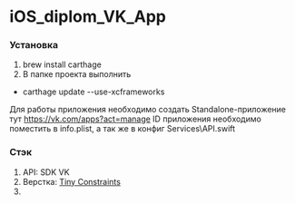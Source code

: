 # iOS_diplom_VK_App

### Установка
1. brew install carthage 
2. В папке проекта выполнить
- carthage update --use-xcframeworks

Для работы приложения необходимо создать Standalone-приложение тут https://vk.com/apps?act=manage
ID приложения необходимо поместить в info.plist, а так же в конфиг Services\API.swift

### Стэк
1. API: SDK VK
2. Верстка: [Tiny Constraints](https://github.com/roberthein/TinyConstraints)
3. 

